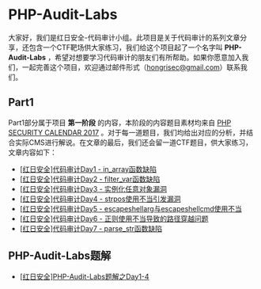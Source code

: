 # PHP-Audit-Labs

大家好，我们是红日安全-代码审计小组。此项目是关于代码审计的系列文章分享，还包含一个CTF靶场供大家练习，我们给这个项目起了一个名字叫 **PHP-Audit-Labs** ，希望对想要学习代码审计的朋友们有所帮助。如果你愿意加入我们，一起完善这个项目，欢迎通过邮件形式（hongrisec@gmail.com）联系我们。

## Part1

Part1部分属于项目 **第一阶段** 的内容，本阶段的内容题目素材均来自 [PHP SECURITY CALENDAR 2017](https://www.ripstech.com/php-security-calendar-2017/) 。对于每一道题目，我们均给出对应的分析，并结合实际CMS进行解说。在文章的最后，我们还会留一道CTF题目，供大家练习，文章内容如下：

* [ [红日安全]代码审计Day1 - in_array函数缺陷 ](https://github.com/hongriSec/PHP-Audit-Labs/blob/master/Part1/Day1/files/README.md)
* [ [红日安全]代码审计Day2 - filter_var函数缺陷](https://github.com/hongriSec/PHP-Audit-Labs/blob/master/Part1/Day2/files/README.md)
* [ [红日安全]代码审计Day3 - 实例化任意对象漏洞 ](https://github.com/hongriSec/PHP-Audit-Labs/blob/master/Part1/Day3/files/README.md)
* [ [红日安全]代码审计Day4 - strpos使用不当引发漏洞 ](https://github.com/hongriSec/PHP-Audit-Labs/blob/master/Part1/Day4/files/README.md)
* [ [红日安全]代码审计Day5 - escapeshellarg与escapeshellcmd使用不当 ](https://github.com/hongriSec/PHP-Audit-Labs/blob/master/Part1/Day5/files/README.md)
* [ [红日安全]代码审计Day6 - 正则使用不当导致的路径穿越问题 ](https://github.com/hongriSec/PHP-Audit-Labs/blob/master/Part1/Day6/files/README.md)
* [ [红日安全]代码审计Day7 - parse_str函数缺陷 ](https://github.com/hongriSec/PHP-Audit-Labs/blob/master/Part1/Day7/files/README.md)

## PHP-Audit-Labs题解

* [ [红日安全]PHP-Audit-Labs题解之Day1-4 ](https://github.com/hongriSec/PHP-Audit-Labs/blob/master/PHP-Audit-Labs题解/Day1-4/files/README.md)
